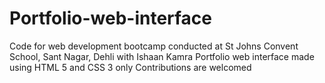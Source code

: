 # Portfolio-web-interface
Code for web development bootcamp conducted at 
St Johns Convent School, Sant Nagar, Dehli
with Ishaan Kamra
Portfolio web interface made using HTML 5 and CSS 3  only
Contributions are welcomed
